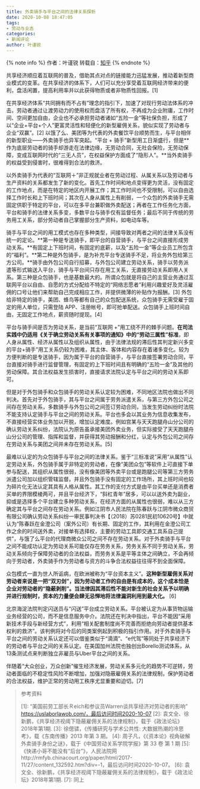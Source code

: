 ```yaml
---
title: 外卖骑手与平台之间的法律关系探析
date: 2020-10-08 18:47:05
tags:
- 劳动与业态
categories: 
- 新闻评论
author: 叶谨锐
---
```

{% note info %}
作者：叶谨锐
转载自：[知乎](https://zhuanlan.zhihu.com/p/263011170)
{% endnote %}

共享经济顺应着互联网的普及，借助其点对点的链接能力迅猛发展，推动着新型商业模式的变革。在共享经济的体系下，人们可以充分享受着互联网经济带来的便利，盘活闲置，提高利用率并以此获得物质或者非物质性回报。[1]

在共享经济体系“共同拥有而不占有”理念的指引下，加速了对现行劳动法体系的冲击。劳动者通过让渡劳动力的使用权而盘活了所有权，不再成为企业附庸，工作时间、空间更加自由，企业也不必承担劳动者诸如“五险一金”等社保负担，形成了以“企业+平台+个人”更富灵活性和轻便化的新型雇佣关系，貌似实现了劳动者与企业“双赢”。[2] 以饿了么、美团等为代表的外卖餐饮平台顺势而生，与平台相伴的新型职业——外卖骑手也异军突起。“平台 + 骑手”新型用工日渐盛行，但是**作为底层劳动者的骑手却游走在法律边缘，无劳动合同，无社会保险，无劳动保障，变成互联网时代的“三无人员”，在权益保护方面成了“隐形人”。**当外卖骑手的权益受到侵害时，很难得到合法的救济。

以外卖骑手为代表的“互联网＋”非正规就业者在劳动过程、从属关系以及劳动者与生产资料的关系都发生了新的变化。首先工作时间和地点变得更为灵活，没有固定的工作地点，而是在特定的地区内开展工作；其工作时间也不受限制，可以自由选择工作时长和上下班时间；其次在人身从属性上有削弱，一个众包的外卖骑手无需固定供职于特定的平台，可以在多平台兼职做外卖配送；再者在工作任务化方面，平台和骑手的法律关系多变，多数平台与骑手仅有监督任务；最后不同于传统的劳务用工关系，部分劳动者自己掌握部分生产资料，如电动车等。

骑手与平台之间的用工模式也存在多种类型，间接导致对两者之间的法律关系没有统一的定论。**第一种是专送骑手，即平台的自营骑手，与平台之间直接形成劳动关系。**有固定上下班时间，有固定的底薪，以及“五险一金”等企业员工所包含的“福利”。**第二种是外包骑手，是为补充平台专送骑手不足，将业务外包给第三方公司。**骑手由外包公司自行招募，与外包公司建立劳动关系，骑手以劳务派遣等形式输送入平台，骑手与平台间只存在用工关系，无直接劳动关系即用人关系。第三种是众包骑手，也是基数最大的。所谓众包就是将自己的主营业务通过互联网平台以自由、自愿的方式分配给不特定的“网络志愿者”利用兴趣爱好及灵活雇佣的口号让他们来帮助自己完成相应工作，并提供微薄的补贴作为报酬。[3] 外包给非特定的骑手，美团、蜂鸟等都有自己的众包配送系统，众包骑手无需受雇于固定的用人单位，只需登陆 APP、注册帐号，即可抢单配送。众包骑手上班时间自由，无固定工作地点，薪资随时提现。[4] 

平台与骑手间是否为劳动关系，是当前“互联网 +”用工绕不开的棘手问题。**在司法实践中仍适用《关于确立劳动关系有关事项的通知》中的“劳动三属性”标准**，即人身从属性、经济从属性以及组织从属性，由于法律法规的滞后性其判定新兴多变的平台+骑手”用工关系仍较为困难，其主体、客体和内容存在着诸多变化。较为方便判断的是专送骑手，因为属于平台的自营骑手，与平台直接签署劳动合同，平台直接对骑手进行监督管理，有固定的上下班时间且有明确的“五险一金”及其他的劳动保障。其合法权益发生损害时，直接请求法院认定与平台之间的劳动关系即可。

但是对于外包骑手和众包骑手的劳动关系认定较为困难，不同地区法院也做出不同判决。首先对于外包骑手，其与平台之间属于劳务派遣关系，与第三方外包公司之间存在劳动关系，多数骑手与外包公司之间签订劳动合同，当发生劳动纠纷时法院不能支持认定骑手与平台之间的劳动关系。平台也多会以其业务为信息收集发布，不直接经营实体业务加以开脱，增加认定难度。例如宫某与天天跑腿舟山分公司的确认劳动关系纠纷，法院认为原告虽承接美团外卖业务，但实际接受了天天跑腿舟山分公司的管理、指挥和监督，并获得其劳动报酬和分红，认定与外包公司之间存在劳动关系与美团之间并未存在劳动关系。[5] 

最难以认定的为众包骑手与平台之间的法律关系。鉴于“三标准说”采用“从属性”认定劳动关系，外包骑手属于非特定的劳动者，在像“美团众包”等软件上可直接下单参与配送，其组织从属性很弱，没有像美团等外卖平台或是跑腿公司等第三方劳务派遣公司加以组织管辖监督。并且外包骑手没有固定的工作场所，其上班时间也较为碎片化无法认定其具有人格从属性。其工作的支付方式是由平台买单还是消费者买单的界限模棱两可，并且平台经济下，“斜杠青年”居多，可以以送外卖为副业，抑或是选择多个平台建立多种劳动关系，在经济方面的从属性也很弱，难以从三方确定其与平台之间存在劳动关系。例如江阴市人民法院在陈春跃与江阴市微众商贸有限公司确认劳动关系纠纷一审民事判决书【（2018）苏0281民初10620号】中就认为“陈春跃在金澄公司（案外公司）有长期、固定的工作，其利用在金澄公司工作之余的时间送外卖，对接单有选择权，主要的劳动工具即交通工具系自己提供”，与饿了么平台的代理商微众公司之间不存在劳动关系。对于外卖骑手与平台之间不能成功认定为劳动关系可能仅存在劳务关系，劳务关系不同于劳动关系，劳动关系倾向于保障劳动者的合法权益，而劳务关系是平等主体之间确立，不会再倾向于劳动者，外卖骑手作为劳动者与资方的斗争合法权益往往得不到全面保障。

众包模式一直为世人所诟病，在欧洲被称为“平台资本主义”。**这种新型雇佣关系对劳动者来说是一把“双刃剑”，因为劳动者工作的自由是有成本的，这个成本恰是企业对劳动者的“隐蔽剥削”。当法律因其滞后性不能对新生的社会关系予以明确并进行规制时，资本的力量便会肆无忌惮地将法律漏洞利用到最大化。** [6] 

北京海淀法院判定闪送员与“闪送”平台成立劳动关系。平台被认定为从事货物运输业务经营的公司，而不是信息服务中介。法院还在判决中指出，平台不能因“采用新技术手段与新经营方式”，利用“相关配套制度尚不完善而拒绝向劳动者提供基本权利的救济”。该判例将对今后的同类案例起到积极的指引作用。对于外卖骑手与平台之间的劳动关系认定还可以借鉴类似于“滴滴”、“e代驾”等同处于共享经济下的劳动者与平台之间的关系认定。在美国加州法院也独创出Borello测试体系，从13条测试点来判断独立非雇员与Uber平台之间的关系。

伴随着“大众创业，万众创新”催生经济发展，劳动关系多元化的趋势不可逆转，劳动者面临的不稳定性风险不断增加，加强对隐蔽雇佣关系的法律规制，保护劳动者的合法权益，维护正常的劳动用工秩序尤显重要和迫切。[7] 

> 参考资料
> 
> [1]: “美国前劳工部长Ｒeich和参议员Warren谈共享经济对劳动者的影响” https://uslaborlawob.com/，最后访问时间2020-10-07
> [2]: 袁文全、徐新鹏，《共享经济视阈下隐蔽雇佣关系的法律规制》，载于《政法论坛》2018年第1期.
> [3]: 徐偲骕，《传播研究与学术公共性: 大数据热潮的冷思考》，载《东南传播》2013 年第 3 期。
> [4]: 周子凡，《《资本论》视角破解外卖骑手身份之谜》，载于《中国劳动关系学院学报》第 33 卷 第 1 期
> [5]: 《快递小哥不能没有“后台”》，人民法院网http://rmfyb.chinacourt.org/paper/html/2017-11/27/content_132592.htm?div=-1，最后访问时间2020-10-07。
> [6]: 袁文全、徐新鹏，《共享经济视阈下隐蔽雇佣关系的法律规制》，载于《政法论坛》2018年第1期.
> [7]: 同上